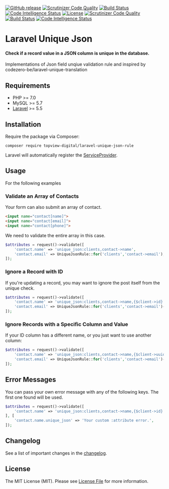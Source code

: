 
[![GitHub release](https://img.shields.io/github/release/robinhoo1973/laravel-unique-json-rule.svg)]()
[![Scrutinizer Code Quality](https://scrutinizer-ci.com/g/robinhoo1973/laravel-unique-json-rule/badges/quality-score.png?b=master)](https://scrutinizer-ci.com/g/robinhoo1973/laravel-unique-json-rule/?branch=master)
[![Build Status](https://scrutinizer-ci.com/g/robinhoo1973/laravel-unique-json-rule/badges/build.png?b=master)](https://scrutinizer-ci.com/g/robinhoo1973/laravel-unique-json-rule/build-status/master)
[![Code Intelligence Status](https://scrutinizer-ci.com/g/robinhoo1973/laravel-unique-json-rule/badges/code-intelligence.svg?b=master)](https://scrutinizer-ci.com/code-intelligence)
[![License](https://img.shields.io/packagist/l/topview-digital/laravel-unique-json-rule.svg)]()
[![Scrutinizer Code Quality](https://scrutinizer-ci.com/g/robinhoo1973/laravel-unique-json-rule/badges/quality-score.png?b=master)](https://scrutinizer-ci.com/g/robinhoo1973/laravel-unique-json-rule/?branch=master)
[![Build Status](https://scrutinizer-ci.com/g/robinhoo1973/laravel-unique-json-rule/badges/build.png?b=master)](https://scrutinizer-ci.com/g/robinhoo1973/laravel-unique-json-rule/build-status/master)
[![Code Intelligence Status](https://scrutinizer-ci.com/g/robinhoo1973/laravel-unique-json-rule/badges/code-intelligence.svg?b=master)](https://scrutinizer-ci.com/code-intelligence)


# Laravel Unique Json


#### Check if a record value in a JSON column is unique in the database.

Implementations of Json field unqiue validation rule and inspired by codezero-be/laravel-unique-translation

## Requirements

-   PHP >= 7.0
-   MySQL >= 5.7
-   [Laravel](https://laravel.com/) >= 5.5


## Installation

Require the package via Composer:

```
composer require topview-digital/laravel-unique-json-rule
```
Laravel will automatically register the [ServiceProvider](https://github.com/robinhoo1973/laravel-unique-json-rule/blob/master/src/UniqueJsonRuleServiceProvider.php).

## Usage

For the following examples

### Validate an Array of Contacts

Your form can also submit an array of contact.

```html
<input name="contact[name]">
<input name="contact[email]">
<input name="contact[phone]">
```

We need to validate the entire array in this case. 

```php
$attributes = request()->validate([
    'contact.name' => 'unique_json:clients,contact->name',
    'contact.email' => UniqueJsonRule::for('clients','contact->email'),
]);
```

### Ignore a Record with ID

If you're updating a record, you may want to ignore the post itself from the unique check.


```php
$attributes = request()->validate([
    'contact.name' => 'unique_json:clients,contact->name,{$client->id}',
    'contact.email' => UniqueJsonRule::for('clients','contact->email')->ignore($client->id),
]);
```

### Ignore Records with a Specific Column and Value

If your ID column has a different name, or you just want to use another column:

```php
$attributes = request()->validate([
    'contact.name' => 'unique_json:clients,contact->name,{$client->uuid},uuid',
    'contact.email' => UniqueJsonRule::for('clients','contact->email')->ignore($client->uuid,'uuid'),
]);
```


## Error Messages


You can pass your own error message with any of the following keys. The first one found will be used.

```php
$attributes = request()->validate([
    'contact.name' => 'unique_json:clients,contact->name,{$client->id}',
], [
    'contact.name.unique_json' => 'Your custom :attribute error.',
]);
```
## Changelog

See a list of important changes in the [changelog](https://github.com/robinhoo1973/laravel-unique-json-rule/blob/master/CHANGELOG.md).

## License

The MIT License (MIT). Please see [License File](https://github.com/robinhoo1973/laravel-unique-json-rule/blob/master/LICENSE.md) for more information.
